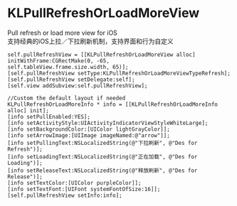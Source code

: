 KLPullRefreshOrLoadMoreView
===========================

Pull refresh or load more view for iOS <br>
支持经典的iOS上拉／下拉刷新机制，支持界面和行为自定义

    self.pullRefreshView = [[KLPullRefreshOrLoadMoreView alloc] initWithFrame:CGRectMake(0, -65,         self.tableView.frame.size.width, 65)];
    [self.pullRefreshView setType:KLPullRefreshOrLoadMoreViewTypeRefresh];
    [self.pullRefreshView setDelegate:self];
    [self.view addSubview:self.pullRefreshView];
    
    //Custom the default layout if needed
    KLPullRefreshOrLoadMoreInfo * info = [[KLPullRefreshOrLoadMoreInfo alloc] init];
    [info setPullEnabled:YES];
    [info setActivityStyle:UIActivityIndicatorViewStyleWhiteLarge];
    [info setBackgroundColor:[UIColor lightGrayColor]];
    [info setArrowImage:[UIImage imageNamed:@"arrow"]];
    [info setPullingText:NSLocalizedString(@"下拉刷新", @"Des for Refresh")];
    [info setLoadingText:NSLocalizedString(@"正在加载", @"Des for Loading")];
    [info setReleaseText:NSLocalizedString(@"释放刷新", @"Des for Release")];
    [info setTextColor:[UIColor purpleColor]];
    [info setTextFont:[UIFont systemFontOfSize:16]];
    [self.pullRefreshView setInfo:info];
